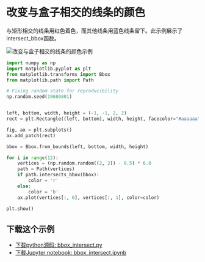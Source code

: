 # 改变与盒子相交的线条的颜色

与矩形相交的线条用红色着色，而其他线条用蓝色线条留下。此示例展示了intersect_bbox函数。

![改变与盒子相交的线条的颜色示例](https://matplotlib.org/_images/sphx_glr_bbox_intersect_001.png)

```python
import numpy as np
import matplotlib.pyplot as plt
from matplotlib.transforms import Bbox
from matplotlib.path import Path

# Fixing random state for reproducibility
np.random.seed(19680801)


left, bottom, width, height = (-1, -1, 2, 2)
rect = plt.Rectangle((left, bottom), width, height, facecolor="#aaaaaa")

fig, ax = plt.subplots()
ax.add_patch(rect)

bbox = Bbox.from_bounds(left, bottom, width, height)

for i in range(12):
    vertices = (np.random.random((2, 2)) - 0.5) * 6.0
    path = Path(vertices)
    if path.intersects_bbox(bbox):
        color = 'r'
    else:
        color = 'b'
    ax.plot(vertices[:, 0], vertices[:, 1], color=color)

plt.show()
```

## 下载这个示例
            
- [下载python源码: bbox_intersect.py](https://matplotlib.org/_downloads/bbox_intersect.py)
- [下载Jupyter notebook: bbox_intersect.ipynb](https://matplotlib.org/_downloads/bbox_intersect.ipynb)